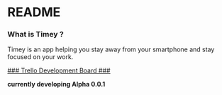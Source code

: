 # README #

### What is Timey ? ###
Timey is an app helping you stay away from your smartphone and stay focused on your work. 

[### Trello Development Board ###](https://trello.com/b/lHNVOWHC/timey-development-board)

**currently developing Alpha 0.0.1**